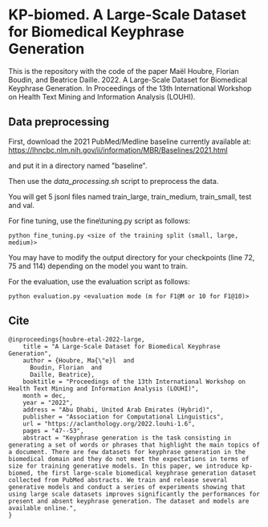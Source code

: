 # KP-biomed. A Large-Scale Dataset for Biomedical Keyphrase Generation

This is the repository with the code of the paper Maël Houbre, Florian Boudin, and Beatrice Daille. 2022. A Large-Scale Dataset for Biomedical Keyphrase Generation. In Proceedings of the 13th International Workshop on Health Text Mining and Information Analysis (LOUHI).

## Data preprocessing

First, download the 2021 PubMed/Medline baseline currently available at: https://lhncbc.nlm.nih.gov/ii/information/MBR/Baselines/2021.html

and put it in a directory named "baseline".

Then use the _data\_processing.sh_ script to preprocess the data.

You will get 5 jsonl files named train\_large, train\_medium, train\_small, test and val.

For fine tuning, use the fine\tuning.py script as follows:

```
python fine_tuning.py <size of the training split (small, large, medium)>
```

You may have to modify the output directory for your checkpoints (line 72, 75 and 114) depending on the model you want to train.

For the evaluation, use the evaluation script as follows:

```
python evaluation.py <evaluation mode (m for F1@M or 10 for F1@10)>
```

## Cite
```
@inproceedings{houbre-etal-2022-large,
    title = "A Large-Scale Dataset for Biomedical Keyphrase Generation",
    author = {Houbre, Ma{\"e}l  and
      Boudin, Florian  and
      Daille, Beatrice},
    booktitle = "Proceedings of the 13th International Workshop on Health Text Mining and Information Analysis (LOUHI)",
    month = dec,
    year = "2022",
    address = "Abu Dhabi, United Arab Emirates (Hybrid)",
    publisher = "Association for Computational Linguistics",
    url = "https://aclanthology.org/2022.louhi-1.6",
    pages = "47--53",
    abstract = "Keyphrase generation is the task consisting in generating a set of words or phrases that highlight the main topics of a document. There are few datasets for keyphrase generation in the biomedical domain and they do not meet the expectations in terms of size for training generative models. In this paper, we introduce kp-biomed, the first large-scale biomedical keyphrase generation dataset collected from PubMed abstracts. We train and release several generative models and conduct a series of experiments showing that using large scale datasets improves significantly the performances for present and absent keyphrase generation. The dataset and models are available online.",
}
```
